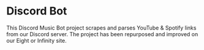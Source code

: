 # Discord Bot

This Discord Music Bot project scrapes and parses YouTube & Spotify links from our Discord server.
The project has been repurposed and improved on our Eight or Infinity site.
